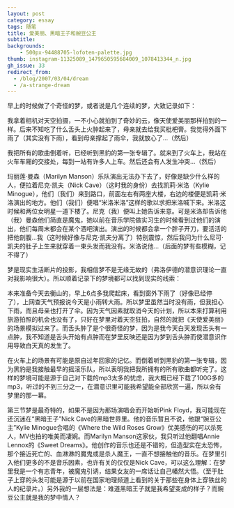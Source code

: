 ```yaml
---
layout: post
category: essay
tags: 随笔
title: 爱美丽、黑暗王子和豌豆公主
subtitle: 
backgrounds:
    - 500px-94488705-lofoten-palette.jpg
thumb: instagram-11325089_1479650595684009_1078413344_n.jpg
gh_issue: 33
redirect_from:
  - /blog/2007/03/04/dream
  - /a-strange-dream
---
```


早上的时候做了个奇怪的梦，或者说是几个连续的梦，大致记录如下：

我拿着相机对天空拍摄，一不小心就拍到了奇妙的云，像天使爱美丽那样拍到的一样。后来不知吃了什么舌头上火肿起来了，母亲就去给我买枇杷膏。我觉得外面下雨了（其实没有下雨），看到母亲撑起了雨伞，我就放心了…（然后）

我把所有的歌曲倒着听，已经听到黑豹的第一张专辑了。就来到了火车上，我站在火车车厢的交接处，每到一站有许多人上车。然后还会有人发生冲突…（然后）

玛丽莲·曼森（Marilyn Manson）乐队演出无法办下去了，好像是缺少什么样的人，便拉着尼克·凯夫（Nick Cave）（这时我的身份）去找凯莉·米洛（Kylie Minogue），他们（我们）来到路口，前面左右有两座大楼，右边的楼便是凯莉·米洛演出的地方。他们（我们）便唱“米洛米洛”这样的歌以求把米洛喊下来。米洛这时候和两位女明星一道下楼了。尼克（我）便叫上她告诉来意。可是米洛却告诉他（我）曼森他们简直是魔鬼，她以前在音乐学院做实习生的时候看到过他们的演出，他们每周末都会在某个酒吧演出。演出的时候都会拿一个胖子开刀，要活活的把他剖腹…我（这时候好像与尼克·凯夫分离了）特别震惊，然后我问为什么尼可·凯夫的肚子上生来就穿着一束头发而我没有。米洛说他…（后面的梦有些模糊，记不得了）
 
梦是现实生活断片的投影，我相信梦不是无缘无故的（弗洛伊德的潜意识理论一直对我影响很大）。所以顺着记录下的梦境都可以找到现实的线索：

本来准备今天去衡山的，早上6点多我爬起床，看到窗外下雨了（好像已经停了），上网查天气预报说今天是小雨转大雨。所以梦里虽然当时没有雨，但我担心下雨，而且母亲也打开了伞。因为天气因素就取消今天的计划，所以本来打算利用旅游拍照的机会也没有了，只好在梦里对着天空狂拍，自然的就把《天使爱美丽》的场景模拟过来了。而舌头肿了是个很奇怪的梦，因为是我今天白天发现舌头有一点肿，我不知道是舌头开始有点肿而在梦里反映还是因为梦到舌头肿而使潜意识作用导致白天真的发生了。

在火车上的场景有可能是原自过年回家的记忆。而倒着听到黑豹的第一张专辑，因为黑豹是我接触最早的摇滚乐队，所以表明我把我所拥有的所有歌曲都听完了。这样的梦境可能是源于自己对下载的mp3太多的忧虑，我大概已经下载了100G多的mp3，听过的不到三分之一，在潜意识里可能我希望能全部欣赏一遍，所以会有梦里的那一幕。

第三节梦是最奇特的，如果不是因为那场演唱会而开始听Pink Floyd，我可能现在还沉迷在“黑暗王子”Nick Cave的黑暗世界里。他的音乐暂且不说，他跟“豌豆公主”Kylie Minogue合唱的《Where the Wild Roses Grow》优美感伤的可以杀死人，MV也拍的唯美而凄婉。而Marilyn Manson这家伙，我只听过他翻唱Annie Lennox的《Sweet Dreams》。他创作的音乐也还是不错的，但造型实在太恐怖，那个接近死亡的、血淋淋的魔鬼或是杀人魔王，一直不想接触他的音乐。在梦里引入他们更多的不是音乐因素，也许有关的仅仅是Nick Cave，可以这么理解：在梦里我是一个有志青年，被魔鬼引诱，结果女友的一席话让自己幡然大悟。（至于肚子上穿的头发可能是源于以前在国家地理频道上看到的关于那些在身体上穿铁丝的人的纪录片。）另外我的一层想法是：难道黑暗王子就是我希望变成的样子？而豌豆公主就是我的梦中情人？
